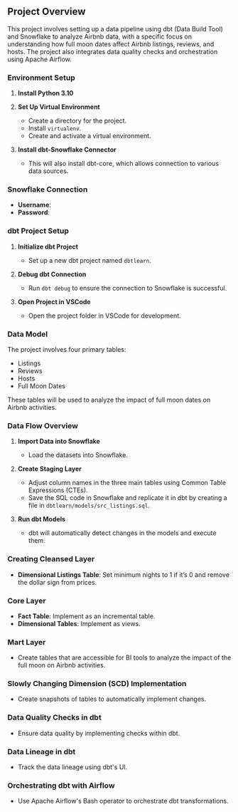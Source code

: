 ## Project Overview

This project involves setting up a data pipeline using dbt (Data Build Tool) and Snowflake to analyze Airbnb data, with a specific focus on understanding how full moon dates affect Airbnb listings, reviews, and hosts. The project also integrates data quality checks and orchestration using Apache Airflow.

### Environment Setup

1. **Install Python 3.10**
2. **Set Up Virtual Environment**
    - Create a directory for the project.
    - Install `virtualenv`.
    - Create and activate a virtual environment.

3. **Install dbt-Snowflake Connector**
    - This will also install dbt-core, which allows connection to various data sources.

### Snowflake Connection

- **Username**: 
- **Password**: 

### dbt Project Setup

1. **Initialize dbt Project**
    - Set up a new dbt project named `dbtlearn`.

2. **Debug dbt Connection**
    - Run `dbt debug` to ensure the connection to Snowflake is successful.

3. **Open Project in VSCode**
    - Open the project folder in VSCode for development.

### Data Model

The project involves four primary tables:
- Listings
- Reviews
- Hosts
- Full Moon Dates

These tables will be used to analyze the impact of full moon dates on Airbnb activities.

### Data Flow Overview

1. **Import Data into Snowflake**
    - Load the datasets into Snowflake.

2. **Create Staging Layer**
    - Adjust column names in the three main tables using Common Table Expressions (CTEs).
    - Save the SQL code in Snowflake and replicate it in dbt by creating a file in `dbtlearn/models/src_listings.sql`.

3. **Run dbt Models**
    - dbt will automatically detect changes in the models and execute them.

### Creating Cleansed Layer

- **Dimensional Listings Table**: Set minimum nights to 1 if it’s 0 and remove the dollar sign from prices.

### Core Layer

- **Fact Table**: Implement as an incremental table.
- **Dimensional Tables**: Implement as views.

### Mart Layer

- Create tables that are accessible for BI tools to analyze the impact of the full moon on Airbnb activities.

### Slowly Changing Dimension (SCD) Implementation

- Create snapshots of tables to automatically implement changes.

### Data Quality Checks in dbt

- Ensure data quality by implementing checks within dbt.

### Data Lineage in dbt

- Track the data lineage using dbt's UI.

### Orchestrating dbt with Airflow

- Use Apache Airflow's Bash operator to orchestrate dbt transformations.
